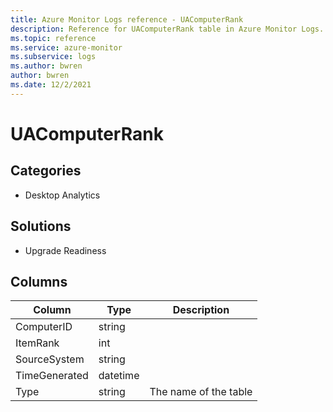 ```yaml
---
title: Azure Monitor Logs reference - UAComputerRank
description: Reference for UAComputerRank table in Azure Monitor Logs.
ms.topic: reference
ms.service: azure-monitor
ms.subservice: logs
ms.author: bwren
author: bwren
ms.date: 12/2/2021
---
```


# UAComputerRank

 

## Categories

- Desktop Analytics
## Solutions

- Upgrade Readiness




## Columns

| Column | Type | Description |
| --- | --- | --- |
| ComputerID | string |  |
| ItemRank | int |  |
| SourceSystem | string |  |
| TimeGenerated | datetime |  |
| Type | string | The name of the table |
